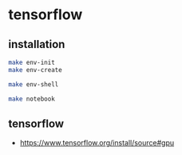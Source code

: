 # tensorflow

## installation

```bash
make env-init
make env-create
```

```bash
make env-shell
```

```bash
make notebook
```

## tensorflow

- https://www.tensorflow.org/install/source#gpu

